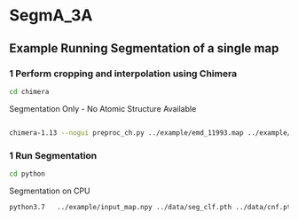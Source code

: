 # SegmA_3A

## Example Running Segmentation of a single map
### 1  Perform cropping and interpolation using Chimera

```bash
cd chimera
```
Segmentation Only - No Atomic Structure Available

```bash

chimera-1.13 --nogui preproc_ch.py ../example/emd_11993.map ../example/input_map.npy
```

### 1  Run Segmentation 

```bash
cd python
```
Segmentation on CPU 

```bash
python3.7   ../example/input_map.npy ../data/seg_clf.pth ../data/cnf.pth ../example/out_seg.npy ../example/out_cnf.npy
```
